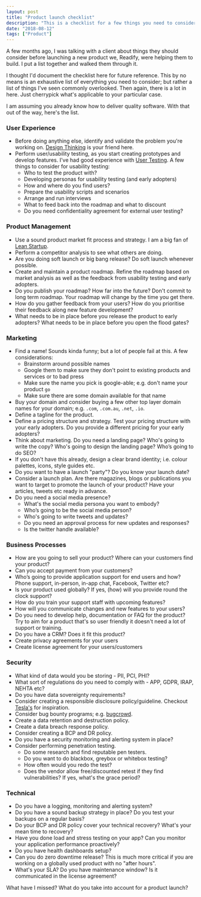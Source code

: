```yaml
---
layout: post
title: "Product launch checklist"
description: "This is a checklist for a few things you need to consider for launching a new product"
date: "2018-08-12"
tags: ["Product"]
---
```

A few months ago, I was talking with a client about things they should consider before launching a new product we, Readify, were helping them to build. I put a list together and walked them through it.

I thought I'd document the checklist here for future reference. This by no means is an exhaustive list of everything you need to consider; but rather a list of things I've seen commonly overlooked. Then again, there is a lot in here. Just cherrypick what's applicable to your particular case.

I am assuming you already know how to deliver quality software. With that out of the way, here's the list.

### User Experience
 - Before doing anything else, identify and validate the problem you're working on. [Design Thinking](https://www.ideou.com/pages/design-thinking) is your friend here.
 - Perform user/usability testing, as you start creating prototypes and develop features. I've had good experience with [User Testing](https://www.usertesting.com/services). A few things to consider for usability testing:
   - Who to test the product with?
   - Developing personas for usability testing (and early adopters)
   - How and where do you find users?
   - Prepare the usability scripts and scenarios
   - Arrange and run interviews
   - What to feed back into the roadmap and what to discount
   - Do you need confidentiality agreement for external user testing?

### Product Management
 - Use a sound product market fit process and strategy. I am a big fan of [Lean Startup](http://theleanstartup.com/).
 - Perform a competitor analysis to see what others are doing.
 - Are you doing soft launch or big bang release? Do soft launch whenever possible.
 - Create and maintain a product roadmap. Refine the roadmap based on market analysis as well as the feedback from usability testing and early adopters.
 - Do you publish your roadmap? How far into the future? Don't commit to long term roadmap. Your roadmap will change by the time you get there.
 - How do you gather feedback from your users? How do you prioritise their feedback along new feature development?
 - What needs to be in place before you release the product to early adopters? What needs to be in place before you open the flood gates?

### Marketing
 - Find a name! Sounds kinda funny; but a lot of people fail at this. A few considerations:
   - Brainstorm around possible names
   - Google them to make sure they don't point to existing products and services or to bad press
   - Make sure the name you pick is google-able; e.g. don't name your product `go`
   - Make sure there are some domain available for that name
 - Buy your domain and consider buying a few other top layer domain names for your domain; e.g. `.com`, `.com.au`, `.net`, `.io`.
 - Define a tagline for the product.
 - Define a pricing structure and strategy. Test your pricing structure with your early adopters. Do you provide a different pricing for your early adopters?
 - Think about marketing. Do you need a landing page? Who's going to write the copy? Who's going to design the landing page? Who’s going to do SEO?
 - If you don't have this already, design a clear brand identity; i.e. colour palettes, icons, style guides etc.
 - Do you want to have a launch "party"? Do you know your launch date?
 - Consider a launch plan. Are there magazines, blogs or publications you want to target to promote the launch of your product? Have your articles, tweets etc ready in advance.
 - Do you need a social media presence?
   - What's the social media persona you want to embody?
   - Who’s going to be the social media person?
   - Who's going to write tweets and updates?
   - Do you need an approval process for new updates and responses?
   - Is the twitter handle available?

### Business Processes
 - How are you going to sell your product? Where can your customers find your product?
 - Can you accept payment from your customers?
 - Who’s going to provide application support for end users and how? Phone support, in-person, in-app chat, Facebook, Twitter etc?
 - Is your product used globally? If yes, (how) will you provide round the clock support?
 - How do you train your support staff with upcoming features?
 - How will you communicate changes and new features to your users?
 - Do you need to develop help, documentation or FAQ for the product? Try to aim for a product that's so user friendly it doesn't need a lot of support or training.
 - Do you have a CRM? Does it fit this product?
 - Create privacy agreements for your users
 - Create license agreement for your users/customers

### Security
 - What kind of data would you be storing - PII, PCI, PHI?
 - What sort of regulations do you need to comply with - APP, GDPR, IRAP, NEHTA etc?
 - Do you have data sovereignty requirements?
 - Consider creating a responsible disclosure policy/guideline. Checkout [Tesla's](https://www.tesla.com/about/security) for inspiration.
 - Consider bug bounty programs; e.g. [bugcrowd](https://www.bugcrowd.com/bug-bounty-list/).
 - Create a data retention and destruction policy.
 - Create a data breach response policy.
 - Consider creating a BCP and DR policy.
 - Do you have a security monitoring and alerting system in place?
 - Consider performing penetration testing.
   - Do some research and find reputable pen testers.
   - Do you want to do blackbox, greybox or whitebox testing?
   - How often would you redo the test?
   - Does the vendor allow free/discounted retest if they find vulnerabilities? If yes, what's the grace period?

### Technical
 - Do you have a logging, monitoring and alerting system?
 - Do you have a sound backup strategy in place? Do you test your backups on a regular basis?
 - Do your BCP and DR policy cover your technical recovery? What's your mean time to recovery?
 - Have you done load and stress testing on your app? Can you monitor your application performance proactively?
 - Do you have health dashboards setup?
 - Can you do zero downtime release? This is much more critical if you are working on a globally used product with no "after hours".
 - What's your SLA? Do you have maintenance window? Is it communicated in the license agreement?


What have I missed? What do you take into account for a product launch?
